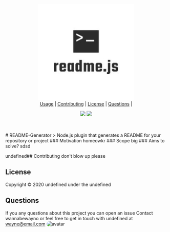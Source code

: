 <p align="center">
<img src=./assets/logo/logo.jfif width="300"/>
        <br><a href="#Usage">Usage</a> |
<a href="#Contributing">Contributing</a> |
<a href="#License">License</a> |
<a href="#Questions">Questions</a> |
</p>
<p align="center">
<img src="https://img.shields.io/badge/License-undefined-blue"/> <img src="https://img.shields.io/badge/JavaScript-1-yellow"/> </p>
<br>
<br>
 # README-Generator
 > Node.js plugin that generates a README for your repository or project 
### Motivation 
 homeowkr
### Scope 
 big
### Aims to solve? 
 sdsd

undefined## Contributing 
 don't blow up please
## License
 Copyright © 2020 undefined under the undefined
## Questions 
 If you any questions about this project you can open an issue
 Contact wannabewayno 
 or feel free to get in touch with 
 undefined at wayne@email.com <img src="https://avatars2.githubusercontent.com/u/60007468?v=4" alt="avatar" style="border-radius:15px;" width="50px"/>